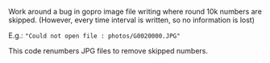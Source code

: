 Work around a bug in gopro image file writing where round 10k numbers are skipped.
(However, every time interval is written, so no information is lost)

E.g.: `"Could not open file : photos/G0020000.JPG"`

This code renumbers JPG files to remove skipped numbers.
